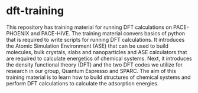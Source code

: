 # dft-training

This repository has training material for running DFT calculations on PACE-PHOENIX and PACE-HIVE. The training material convers basics of python that is required to write scripts for running DFT calculations. It introduces the Atomic Simulation Environment (ASE) that can be used to build molecules, bulk crystals, slabs and nanoparticles and ASE calculators that are required to calculate energetics of chemical systems. Next, it introduces the density functional theory (DFT) and the two DFT codes we utilize for research in our group, Quantum Espresso and SPARC. The aim of this training material is to learn how to build structures of chemical systems and perform DFT calculations to calculate the adsorption energies. 
